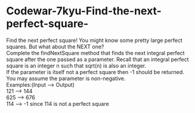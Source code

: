 # Codewar-7kyu-Find-the-next-perfect-square-
Find the next perfect square!
You might know some pretty large perfect squares. But what about the NEXT one?
<br>
Complete the findNextSquare method that finds the next integral perfect square after the one passed as a parameter. Recall that an integral perfect square is an integer n such that sqrt(n) is also an integer.
<br>
If the parameter is itself not a perfect square then -1 should be returned. You may assume the parameter is non-negative.
<br>
Examples:(Input --> Output)
<br>
121 --> 144
<br>
625 --> 676
<br>
114 --> -1 since 114 is not a perfect square
